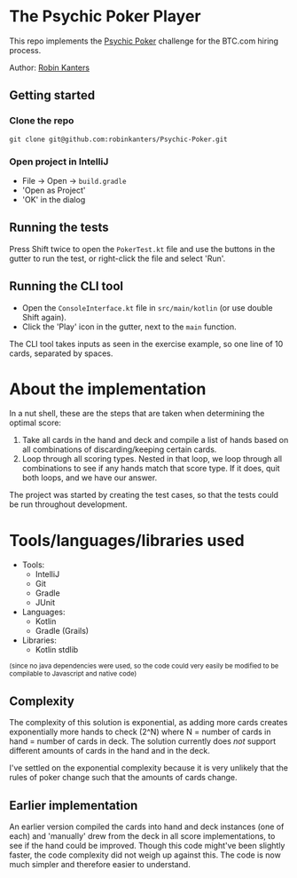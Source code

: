 
The Psychic Poker Player
========================

This repo implements the [Psychic Poker][1] challenge for the BTC.com hiring process.

Author: [Robin Kanters][2]


Getting started 
---------------

### Clone the repo

```
git clone git@github.com:robinkanters/Psychic-Poker.git
```

### Open project in IntelliJ

- File -> Open -> `build.gradle`
- 'Open as Project'
- 'OK' in the dialog


Running the tests
-----------------

Press Shift twice to open the `PokerTest.kt` file and use the buttons in the gutter to run the test, or right-click the
file and select 'Run'.


Running the CLI tool
--------------------

- Open the `ConsoleInterface.kt` file in `src/main/kotlin` (or use double Shift again).
- Click the 'Play' icon in the gutter, next to the `main` function.

The CLI tool takes inputs as seen in the exercise example, so one line of 10 cards, separated by spaces.

About the implementation
========================

In a nut shell, these are the steps that are taken when determining the optimal score:

1. Take all cards in the hand and deck and compile a list of hands based on all combinations of discarding/keeping
   certain cards.
2. Loop through all scoring types. Nested in that loop, we loop through all combinations to see if any hands match that
   score type. If it does, quit both loops, and we have our answer.

The project was started by creating the test cases, so that the tests could be run throughout development.

Tools/languages/libraries used
=================================

* Tools:
    * IntelliJ
    * Git
    * Gradle
    * JUnit
* Languages: 
    * Kotlin
    * Gradle (Grails)
* Libraries:
    * Kotlin stdlib

<sub>
(since no java dependencies were used, so the code could very easily be modified to be compilable to Javascript and native code)
</sub>

Complexity
----------

The complexity of this solution is exponential, as adding more cards creates exponentially more hands to check (2^N)
where N = number of cards in hand = number of cards in deck. The solution currently does _not_ support different amounts
of cards in the hand and in the deck.

I've settled on the exponential complexity because it is very unlikely that the rules of poker change such that the
amounts of cards change.

Earlier implementation
----------------------

An earlier version compiled the cards into hand and deck instances (one of each) and 'manually' drew from the deck in
all score implementations, to see if the hand could be improved. Though this code might've been slightly faster, the
code complexity did not weigh up against this. The code is now much simpler and therefore easier to understand.

[1]: https://github.com/btccom/Hire/blob/master/exercise/psychic-poker-en.md
[2]: mailto:robin@robinkanters.nl
